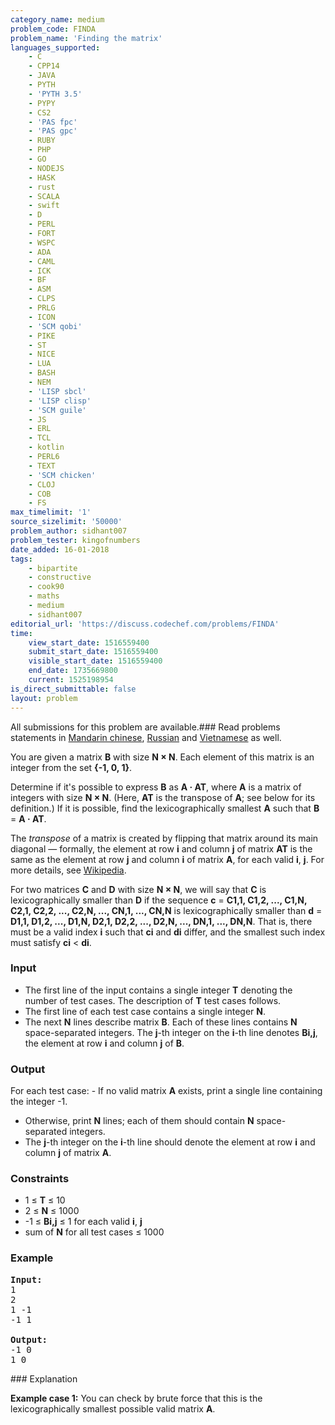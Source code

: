 ```yaml
---
category_name: medium
problem_code: FINDA
problem_name: 'Finding the matrix'
languages_supported:
    - C
    - CPP14
    - JAVA
    - PYTH
    - 'PYTH 3.5'
    - PYPY
    - CS2
    - 'PAS fpc'
    - 'PAS gpc'
    - RUBY
    - PHP
    - GO
    - NODEJS
    - HASK
    - rust
    - SCALA
    - swift
    - D
    - PERL
    - FORT
    - WSPC
    - ADA
    - CAML
    - ICK
    - BF
    - ASM
    - CLPS
    - PRLG
    - ICON
    - 'SCM qobi'
    - PIKE
    - ST
    - NICE
    - LUA
    - BASH
    - NEM
    - 'LISP sbcl'
    - 'LISP clisp'
    - 'SCM guile'
    - JS
    - ERL
    - TCL
    - kotlin
    - PERL6
    - TEXT
    - 'SCM chicken'
    - CLOJ
    - COB
    - FS
max_timelimit: '1'
source_sizelimit: '50000'
problem_author: sidhant007
problem_tester: kingofnumbers
date_added: 16-01-2018
tags:
    - bipartite
    - constructive
    - cook90
    - maths
    - medium
    - sidhant007
editorial_url: 'https://discuss.codechef.com/problems/FINDA'
time:
    view_start_date: 1516559400
    submit_start_date: 1516559400
    visible_start_date: 1516559400
    end_date: 1735669800
    current: 1525198954
is_direct_submittable: false
layout: problem
---
```

All submissions for this problem are available.### Read problems statements in [Mandarin chinese](http://www.codechef.com/download/translated/COOK90/mandarin/FINDA.pdf), [Russian](http://www.codechef.com/download/translated/COOK90/russian/FINDA.pdf) and [Vietnamese](http://www.codechef.com/download/translated/COOK90/vietnamese/FINDA.pdf) as well.

You are given a matrix **B** with size **N × N**. Each element of this matrix is an integer from the set **{-1, 0, 1}**.

Determine if it's possible to express **B** as **A · AT**, where **A** is a matrix of integers with size **N × N**. (Here, **AT** is the transpose of **A**; see below for its definition.) If it is possible, find the lexicographically smallest **A** such that **B** = **A · AT**.

The _transpose_ of a matrix is created by flipping that matrix around its main diagonal — formally, the element at row **i** and column **j** of matrix **AT** is the same as the element at row **j** and column **i** of matrix **A**, for each valid **i**, **j**. For more details, see [Wikipedia](https://en.wikipedia.org/wiki/Transpose).

For two matrices **C** and **D** with size **N × N**, we will say that **C** is lexicographically smaller than **D** if the sequence **c** = **C1,1, C1,2, ..., C1,N, C2,1, C2,2, ..., C2,N, ..., CN,1, ..., CN,N** is lexicographically smaller than **d** = **D1,1, D1,2, ..., D1,N, D2,1, D2,2, ..., D2,N, ..., DN,1, ..., DN,N**. That is, there must be a valid index **i** such that **ci** and **di** differ, and the smallest such index must satisfy **ci** < **di**.

### Input

- The first line of the input contains a single integer **T** denoting the number of test cases. The description of **T** test cases follows.
- The first line of each test case contains a single integer **N**.
- The next **N** lines describe matrix **B**. Each of these lines contains **N** space-separated integers. The **j**-th integer on the **i**-th line denotes **Bi,j**, the element at row **i** and column **j** of **B**.

### Output

For each test case: - If no valid matrix **A** exists, print a single line containing the integer -1.
- Otherwise, print **N** lines; each of them should contain **N** space-separated integers.
- The **j**-th integer on the **i**-th line should denote the element at row **i** and column **j** of matrix **A**.

### Constraints

- 1 ≤ **T** ≤ 10
- 2 ≤ **N** ≤ 1000
- -1 ≤ **Bi,j** ≤ 1 for each valid **i**, **j**
- sum of **N** for all test cases ≤ 1000

### Example

<pre><b>Input:</b>
1
2
1 -1
-1 1

<b>Output:</b>
-1 0
1 0
</pre>### Explanation

**Example case 1:** You can check by brute force that this is the lexicographically smallest possible valid matrix **A**.
